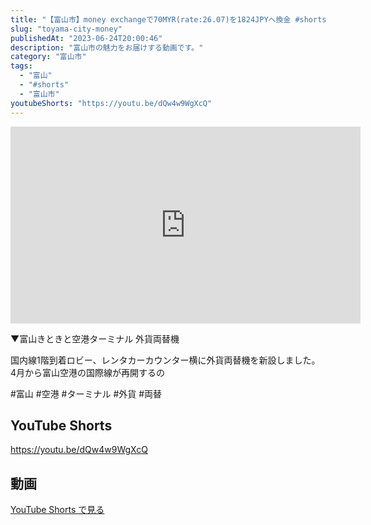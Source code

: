 ```yaml
---
title: "【富山市】money exchangeで70MYR(rate:26.07)を1824JPYへ換金 #shorts"
slug: "toyama-city-money"
publishedAt: "2023-06-24T20:00:46"
description: "富山市の魅力をお届けする動画です。"
category: "富山市"
tags: 
  - "富山"
  - "#shorts"
  - "富山市"
youtubeShorts: "https://youtu.be/dQw4w9WgXcQ"
---
```


<iframe width="560" height="315" src="https://www.youtube.com/embed/wWuYiQRFBFQ" frameborder="0" allowfullscreen></iframe>

▼富山きときと空港ターミナル 外貨両替機

国内線1階到着ロビー、レンタカーカウンター横に外貨両替機を新設しました。 4月から富山空港の国際線が再開するの

#富山 #空港 #ターミナル #外貨 #両替

## YouTube Shorts

https://youtu.be/dQw4w9WgXcQ

## 動画

[YouTube Shorts で見る](https://youtu.be/dQw4w9WgXcQ)

